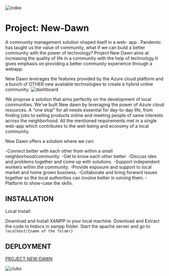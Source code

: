 ![index](https://user-images.githubusercontent.com/23217592/143700392-ca1cd9b6-ad22-4ffe-bf20-49d5b01966ef.png)


# Project: New-Dawn
A community management solution shaped itself in a web- app . Pandemic has taught us the value of community, what if we can build a better community with the power of technology?
Project New Dawn aims at increasing the quality of life in a community with the help of technology.It gives emphasis on providing a better community experience through a webapp.

New Dawn leverages the features provided by the Azure cloud platform and a bunch of OTHER new available technologies to create a hybrid online community.
![dashboard](https://user-images.githubusercontent.com/23217592/143700631-a945c628-3918-4e82-8590-c02fc711a74e.png)


We propose a solution that aims perfectly on the development of local communities. We've built New dawn by leveraging the power of Azure cloud resources. A "one stop" for all needs essential for day-to-day life, from finding jobs to selling products online and meeting people of same interests across the neighborhood. All the mentioned requirements met in a single web-app which contributes to the well-being and economy of a local community.

New Dawn offers a solution where we can:

-Connect better with each other from within a small neighborhood/community. -Get to know each other better. -Discuss ides and problems together and come up with solutions. -Support independent workers within the community. -Provide exposure and support to local market and home grown business. -Collaborate and bring forward issues together so the local authorities can involve better in solving them. -Platform to show-case the skills.


## INSTALLATION

Local Install:

Download and Install XAMPP in your local machine.
Download and Extract the code to htdocs in xampp folder.
Start the apache server and go to ``` localhost/{name of the folder}``` 

## DEPLOYMENT

[PROJECT NEW-DAWN](https://new-dawn.azurewebsites.net/)


![clubs](https://user-images.githubusercontent.com/23217592/143700876-9d25a4e7-468c-4e84-9d9b-78edd462042d.png)
